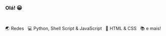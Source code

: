 ### Olá! 😀
&nbsp;
<!--
**jardsonbaia/jardsonbaia** is a ✨ _special_ ✨ repository because its `README.md` (this file) appears on your GitHub profile.
-->

🌏 Redes
&nbsp;
💻 Python, Shell Script & JavaScript
&nbsp;
🚩 HTML & CSS
&nbsp;
📚 e mais!

